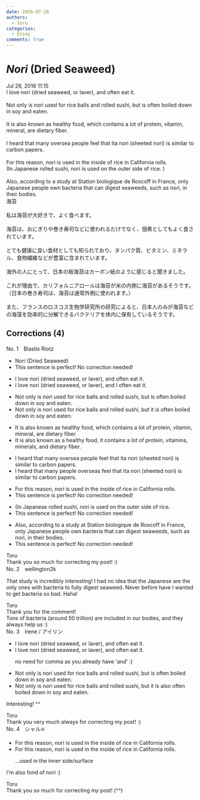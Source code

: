 ```yaml
---
date: 2016-07-26
authors:
  - toru
categories:
  - Essay
comments: true
---
```


# <strong><em>Nori</strong></em> (Dried Seaweed)
<div class="date">Jul 26, 2016 11:15</div>
<div id="post"><div id="body_show_ori">
I love nori (dried seaweed, or laver), and often eat it.<br/><br/>Not only is nori used for rice balls and rolled sushi, but is often boiled down in soy and eaten.<br/><br/>It is also known as healthy food, which contains a lot of protein, vitamin, mineral, are dietary fiber.<br/><br/>I heard that many oversea people feel that ita nori (sheeted nori) is similar to carbon papers.<br/><br/>For this reason, nori is used in the inside of rice in California rolls.<br/>(In Japanese rolled sushi, nori is used on the outer side of rice. )<br/><br/>Also, according to a study at Station biologique de Roscoff in France, only Japanese people own bacteria that can digest seaweeds, such as nori, in their bodies.
</div></div>

<!-- more -->

<div id="post_ja"><div id="body_show_mo">
海苔<br/><br/>私は海苔が大好きで、よく食べます。<br/><br/>海苔は、おにぎりや巻き寿司などに使われるだけでなく、佃煮としてもよく食されています。<br/><br/>とても健康に良い食材としても知られており、タンパク質、ビタミン、ミネラル、食物繊維などが豊富に含まれています。<br/><br/>海外の人にとって、日本の板海苔はカーボン紙のように感じると聞きました。<br/><br/>これが理由で、カリフォルニアロールは海苔が米の内側に海苔があるそうです。<br/>（日本の巻き寿司は、海苔は通常外側に使われます。）<br/><br/>また、フランスのロスコス生物学研究所の研究によると、日本人のみが海苔などの海藻を効率的に分解できるバクテリアを体内に保有しているそうです。
</div></div>

## Corrections (4)
<div id="block"><div class="first_name"> No. 1　<span class="just_name">Blastix Riotz</span></div><div id="block2">
<ul class="correction_field">
<li class="incorrect">Nori (Dried Seaweed)</li>
<li class="corrected perfect">This sentence is perfect! No correction needed!</li>
</ul>
<ul class="correction_field">
<li class="incorrect">I love nori (dried seaweed, or laver), and often eat it.</li>
<li class="corrected correct">
I love nori (dried seaweed, or laver), and<span class="f_blue"> I</span> often eat it.
</li>
</ul>
<ul class="correction_field">
<li class="incorrect">Not only is nori used for rice balls and rolled sushi, but is often boiled down in soy and eaten.</li>
<li class="corrected correct">
Not only is nori used for rice balls and rolled sushi, but <span class="f_blue">it</span> is often boiled down in soy and eaten.
</li>
</ul>
<ul class="correction_field">
<li class="incorrect">It is also known as healthy food, which contains a lot of protein, vitamin, mineral, are dietary fiber.</li>
<li class="corrected correct">
It is also known as <span class="f_blue">a</span> healthy food,<span class="f_blue"> it </span>contains a lot of protein, vitamin<span class="f_blue">s</span>, mineral<span class="f_blue">s</span>, <span class="f_blue">and</span> dietary fiber.
</li>
</ul>
<ul class="correction_field">
<li class="incorrect">I heard that many oversea people feel that ita nori (sheeted nori) is similar to carbon papers.</li>
<li class="corrected correct">
I heard that many <span class="f_blue">people overseas</span> feel that ita nori (sheeted nori) is similar to carbon papers.
</li>
</ul>
<ul class="correction_field">
<li class="incorrect">For this reason, nori is used in the inside of rice in California rolls.</li>
<li class="corrected perfect">This sentence is perfect! No correction needed!</li>
</ul>
<ul class="correction_field">
<li class="incorrect">(In Japanese rolled sushi, nori is used on the outer side of rice.</li>
<li class="corrected perfect">This sentence is perfect! No correction needed!</li>
</ul>
<ul class="correction_field">
<li class="incorrect">Also, according to a study at Station biologique de Roscoff in France, only Japanese people own bacteria that can digest seaweeds, such as nori, in their bodies.</li>
<li class="corrected perfect">This sentence is perfect! No correction needed!</li>
</ul>
</div><div class="name"><span class="just_name">Toru</span><br>
Thank you so much for correcting my post! :)
</div>
</div>
<div id="block"><div class="first_name"> No. 2　<span class="just_name">wellington2k</span></div><div id="block2">
<p class="comment_small">
 That study is incredibly interesting! I had no idea that the Japanese are the only ones with bacteria to fully digest seaweed. Never before have I wanted to get bacteria so bad. Haha!
</p>

</div><div class="name"><span class="just_name">Toru</span><br>
Thank you for the comment!<br/>Tons of bacteria (around 50 trillion) are included in our bodies, and they always help us :)
</div>
</div>
<div id="block"><div class="first_name"> No. 3　<span class="just_name">Irene / アイリン</span></div><div id="block2">
<ul class="correction_field">
<li class="incorrect">I love nori (dried seaweed, or laver), and often eat it.</li>
<li class="corrected correct">
I love nori (dried seaweed, or laver)<span class="f_red"><span class="sline">, </span></span>and often eat it.
<p class="correction_comment">no need for comma as you already have 'and' :)</p>
</li>
</ul>
<ul class="correction_field">
<li class="incorrect">Not only is nori used for rice balls and rolled sushi, but is often boiled down in soy and eaten.</li>
<li class="corrected correct">
Not only is nori used for rice balls and rolled sushi, <span class="f_red"><span class="sline">but </span></span>it is <span class="f_blue">also </span>often boiled down in soy and eaten.
</li>
</ul>
<p class="comment_small">
 Interesting! ^^
</p>

</div><div class="name"><span class="just_name">Toru</span><br>
Thank you very much always for correcting my post! :)
</div>
</div>
<div id="block"><div class="first_name"> No. 4　<span class="just_name">シャル❇️</span></div><div id="block2">
<ul class="correction_field">
<li class="incorrect">For this reason, nori is used in the inside of rice in California rolls.</li>
<li class="corrected correct">
For this reason, nori is used in the inside of rice in California rolls.
<p class="correction_comment">...used in the inner side/surface</p>
</li>
</ul>
<p class="comment_small">
 I'm also fond of nori :)
</p>

</div><div class="name"><span class="just_name">Toru</span><br>
Thank you so much for correcting my post! (^^)
</div>
</div>
